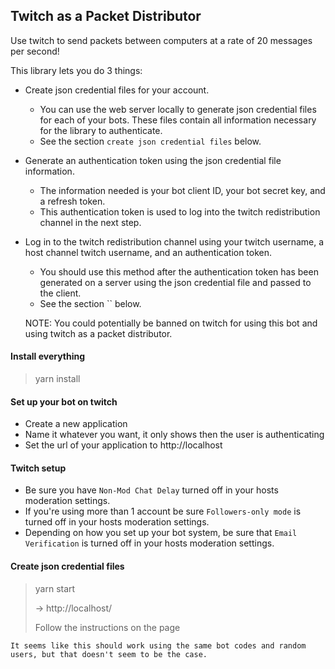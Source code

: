 ## Twitch as a Packet Distributor

Use twitch to send packets between computers at a rate of 20 messages per second!

This library lets you do 3 things:
* Create json credential files for your account.
    * You can use the web server locally to generate json credential files for each of your bots. These files contain all information necessary for the library to authenticate.
    * See the section `create json credential files` below.
* Generate an authentication token using the json credential file information.
    * The information needed is your bot client ID, your bot secret key, and a refresh token.
    * This authentication token is used to log into the twitch redistribution channel in the next step.
* Log in to the twitch redistribution channel using your twitch username, a host channel twitch username, and an authentication token.
    * You should use this method after the authentication token has been generated on a server using the json credential file and passed to the client.
    * See the section `` below.


    NOTE: You could potentially be banned on twitch for using this bot and using twitch as a packet distributor.

#### Install everything

 > yarn install
 
#### Set up your bot on twitch

* Create a new application
* Name it whatever you want, it only shows then the user is authenticating
* Set the url of your application to http://localhost

#### Twitch setup

* Be sure you have `Non-Mod Chat Delay` turned off in your hosts moderation settings.
* If you're using more than 1 account be sure `Followers-only mode` is turned off in your hosts moderation settings.
* Depending on how you set up your bot system, be sure that `Email Verification` is turned off in your hosts moderation settings.

#### Create json credential files

 > yarn start
 >
 > -> http://localhost/
 >
 > Follow the instructions on the page
 >
 > 


    It seems like this should work using the same bot codes and random users, but that doesn't seem to be the case.
